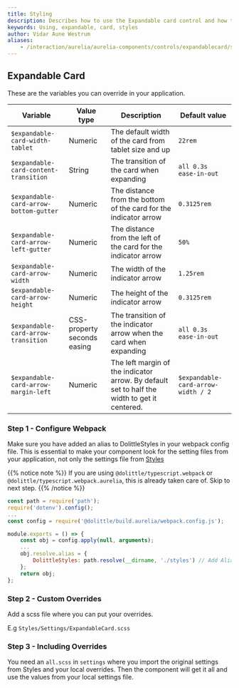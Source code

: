 ```yaml
---
title: Styling
description: Describes how to use the Expandable card control and how to change the styles
keywords: Using, expandable, card, styles
author: Vidar Aune Westrum
aliases:
    - /interaction/aurelia/aurelia-components/controls/expandablecard/styling
---
```


## Expandable Card

These are the variables you can override in your application.

| Variable                               | Value type                  | Description                                                                                  | Default value                      |
| -------------------------------------- | --------------------------- | -------------------------------------------------------------------------------------------- | ---------------------------------- |
| `$expandable-card-width-tablet`        | Numeric                     | The default width of the card from tablet size and up                                        | `22rem`                            |
| `$expandable-card-content-transition`  | String                      | The transition of the card when expanding                                                    | `all 0.3s ease-in-out`             |
| `$expandable-card-arrow-bottom-gutter` | Numeric                     | The distance from the bottom of the card for the indicator arrow                             | `0.3125rem`                        |
| `$expandable-card-arrow-left-gutter`   | Numeric                     | The distance from the left of the card for the indicator arrow                               | `50%`                              |
| `$expandable-card-arrow-width`         | Numeric                     | The width of the indicator arrow                                                             | `1.25rem`                          |
| `$expandable-card-arrow-height`        | Numeric                     | The height of the indicator arrow                                                            | `0.3125rem`                        |
| `$expandable-card-arrow-transition`    | CSS-property seconds easing | The transition of the indicator arrow when the card when expanding                           | `all 0.3s ease-in-out`             |
| `$expandable-card-arrow-margin-left`   | Numeric                     | The left margin of the indicator arrow. By default set to half the width to get it centered. | `$expandable-card-arrow-width / 2` |

### Step 1 - Configure Webpack

Make sure you have added an alias to DolittleStyles in your webpack config file. This is essential to make your component look for the setting files from your application, not only the settings file from [Styles](/interaction/styles/)

{{% notice note %}}
If you are using `@dolittle/typescript.webpack` or `@dolittle/typescript.webpack.aurelia`, this is already taken care of. Skip to next step.
{{% /notice %}}

```js
const path = require('path');
require('dotenv').config();
...
const config = require('@dolittle/build.aurelia/webpack.config.js');

module.exports = () => {
    const obj = config.apply(null, arguments);
    ...
    obj.resolve.alias = {
        DolittleStyles: path.resolve(__dirname, './styles') // Add Alias to Webconfig
    };
    return obj;
};
```

### Step 2 - Custom Overrides

Add a scss file where you can put your overrides.

E.g `Styles/Settings/ExpandableCard.scss`

### Step 3 - Including Overrides

You need an `all.scss` in `settings` where you import the original settings from Styles and your local overrides. Then the component will get it all and use the values from your local settings file.
